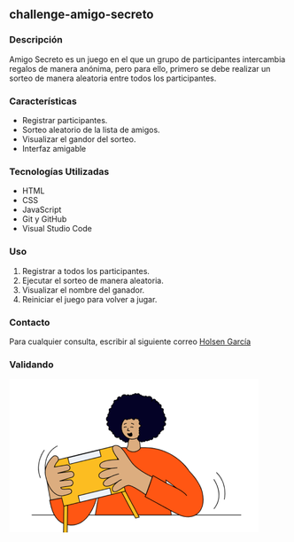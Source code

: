 ## challenge-amigo-secreto

### Descripción
Amigo Secreto es un juego en el que un grupo de participantes intercambia regalos de manera anónima, pero para ello, primero se debe realizar un sorteo de manera aleatoria entre todos los participantes. 

### Características
- Registrar participantes.
- Sorteo aleatorio de la lista de amigos.
- Visualizar el gandor del sorteo.
- Interfaz amigable

### Tecnologías Utilizadas
- HTML
- CSS
- JavaScript
- Git y GitHub
- Visual Studio Code

### Uso
1. Registrar a todos los participantes.
2. Ejecutar el sorteo de manera aleatoria.
3. Visualizar el nombre del ganador.
4. Reiniciar el juego para volver a jugar.

### Contacto 
Para cualquier consulta, escribir al siguiente correo [Holsen García](holsenzarate70@gmail.com)

### Validando
![Logo del proyecto](assets/amigo-secreto.png)  




